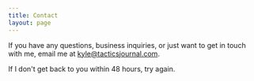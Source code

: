 ```yaml
---
title: Contact
layout: page
---
```


If you have any questions, business inquiries, or just want to get in touch with me, email me at <a href="mailto:kyle@tacticsjournal.com">kyle@tacticsjournal.com</a>. 

If I don't get back to you within 48 hours, try again.